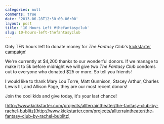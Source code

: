 ```yaml
---
categories: null
comments: true
date: '2013-06-28T12:30:00-06:00'
layout: post
title: '10 Hours Left #thefantasyclub'
slug: 10-hours-left-thefantasyclub
---
```


Only TEN hours left to donate money for *The Fantasy Club*'s [kickstarter campaign](http://www.kickstarter.com/projects/allterraintheater/the-fantasy-club-by-rachel-bublitz)! 

We're currently at $4,200 thanks to our wonderful donors. If we manage to make it to 5k before midnight we will give two *The Fantasy Club* condoms out to everyone who donated $25 or more. So tell you friends!

I would like to thank Mary Lou Torre, Matt Gunnison, Stacey Arthur, Charles Lewis III, and Allison Page, they are our most recent donors! 

Join the cool kids and give today, it's your last chance!

[http://www.kickstarter.com/projects/allterraintheater/the-fantasy-club-by-rachel-bublitz](http://www.kickstarter.com/projects/allterraintheater/the-fantasy-club-by-rachel-bublitz)